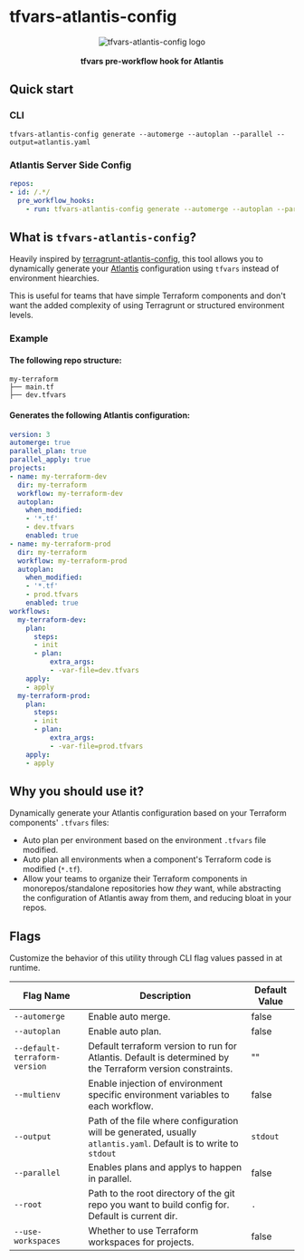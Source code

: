 # tfvars-atlantis-config

  <p align="center">
  <img src="https://github.com/3bbbeau/tfvars-atlantis-config/assets/72932978/373ea5ca-7c2f-4f52-856d-e4929d424bec" alt="tfvars-atlantis-config logo"/><br><br>
  <b>tfvars pre-workflow hook for Atlantis</b>
</p>


## Quick start
### CLI
	tfvars-atlantis-config generate --automerge --autoplan --parallel --output=atlantis.yaml

### Atlantis Server Side Config
```yaml
repos:
- id: /.*/
  pre_workflow_hooks:
    - run: tfvars-atlantis-config generate --automerge --autoplan --parallel --output=atlantis.yaml
```


## What is `tfvars-atlantis-config`?
Heavily inspired by
[terragrunt-atlantis-config](https://github.com/transcend-io/terragrunt-atlantis-config/),
this tool allows you to dynamically generate your
[Atlantis](https://runatlantis.io) configuration using `tfvars` instead
of environment hiearchies.

This is useful for teams that have simple Terraform
components and don't want the added complexity of using Terragrunt or structured
environment levels.


### Example

#### The following repo structure:
```
my-terraform
├── main.tf
├── dev.tfvars
```

#### Generates the following Atlantis configuration:

```yaml
version: 3
automerge: true
parallel_plan: true
parallel_apply: true
projects:
- name: my-terraform-dev
  dir: my-terraform
  workflow: my-terraform-dev
  autoplan:
    when_modified:
    - '*.tf'
    - dev.tfvars
    enabled: true
- name: my-terraform-prod
  dir: my-terraform
  workflow: my-terraform-prod
  autoplan:
    when_modified:
    - '*.tf'
    - prod.tfvars
    enabled: true
workflows:
  my-terraform-dev:
    plan:
      steps:
      - init
      - plan:
          extra_args:
          - -var-file=dev.tfvars
    apply:
    - apply
  my-terraform-prod:
    plan:
      steps:
      - init
      - plan:
          extra_args:
          - -var-file=prod.tfvars
    apply:
    - apply
```

## Why you should use it?
Dynamically generate your Atlantis configuration based on your Terraform components' `.tfvars` files:
* Auto plan per environment based on the environment `.tfvars` file modified.
* Auto plan all environments when a component's Terraform code is modified (`*.tf`).
* Allow your teams to organize their Terraform components in monorepos/standalone
  repositories how _they_ want, while abstracting the configuration of Atlantis
  away from them, and reducing bloat in your repos.

## Flags

Customize the behavior of this utility through CLI flag values passed in at
runtime.

| Flag Name                     | Description                                                                                                      | Default Value |
| ----------------------------- | ---------------------------------------------------------------------------------------------------------------- | ------------- |
| `--automerge`                 | Enable auto merge.                                                                                               | false         |
| `--autoplan`                  | Enable auto plan.                                                                                                | false         |
| `--default-terraform-version` | Default terraform version to run for Atlantis. Default is determined by the Terraform version constraints.       | ""            |
| `--multienv`                  | Enable injection of environment specific environment variables to each workflow.                                 | false         |
| `--output`                    | Path of the file where configuration will be generated, usually `atlantis.yaml`. Default is to write to `stdout` | `stdout`      |
| `--parallel`                  | Enables plans and applys to happen in parallel.                                                                  | false         |
| `--root`                      | Path to the root directory of the git repo you want to build config for. Default is current dir.                 | `.`           |
| `--use-workspaces`            | Whether to use Terraform workspaces for projects.                                                                | false         |
